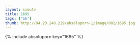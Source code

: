 ```yaml
--- 
layout: sieutv
title: 1695
tags: ["1k"]
thumb: http://94.23.248.219/absoluporn-1/image/002/1695.jpg
---
```

{% include absoluporn key="1695" %} 
